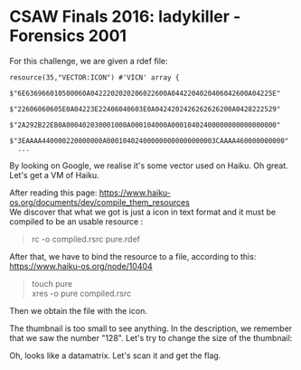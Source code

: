 # CSAW Finals 2016: ladykiller - Forensics 2001

For this challenge, we are given a rdef file:

```
resource(35,"VECTOR:ICON") #'VICN' array {
	$"6E636966010500060A0422202020206022600A0442204020406042600A04225E"
	$"22606060605E0A04223E22406040603E0A0424202426262626200A0428222529"
	$"2A292B22EB0A000402030001000A000104000A00010402400000000000000000"
	$"3EAAAA440000220000000A000104024000000000000000003CAAAA460000000000"
  ...
```

By looking on Google, we realise it's some vector used on Haiku. Oh great. Let's get a VM of Haiku.  

After reading this page: https://www.haiku-os.org/documents/dev/compile_them_resources  
We discover that what we got is just a icon in text format and it must be compiled to be an usable resource :  
> rc -o compiled.rsrc pure.rdef  

After that, we have to bind the resource to a file, according to this: https://www.haiku-os.org/node/10404  
> touch pure  
> xres -o pure compiled.rsrc

Then we obtain the file with the icon.  

[logo]: pure.png

The thumbnail is too small to see anything. In the description, we remember that we saw the number "128". Let's try to change the size of the thumbnail:  

[logo]: pure2.png

Oh, looks like a datamatrix. Let's scan it and get the flag.

[logo]: pure3.png
